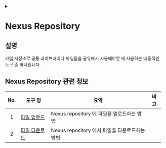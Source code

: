 <link rel="stylesheet" type="text/css" href="/css/header.css">
<link rel="stylesheet" type="text/css" href="/css/bootstrap/5.3.0-alpha1/bootstrap.css">
<div class="sticky-top bg-white pt-1 pb-2" id="header-div-max"></div>
<details id="display-none"><summary></summary>
  <script src="/js/header.js" defer="defer"></script>
  <script src="/js/bootstrap/5.3.0-alpha1/bootstrap.bundle.js" defer="defer"></script>
</details>

# Nexus Repository
## 설명
파일 저장소로 공통 라이브러리나 파일들을 공유해서 사용해야할 때 사용하는 대중적인 도구 중 하나입니다.

## Nexus Repository 관련 정보

| No. | 도구 명 | 요약 | 비고 |
| :---: | --- | --- | --- |
| 1 | [파일 업로드](./upload/ "https://max-jayee.github.io/software_tools/nexus/upload") | Nexus repository 에 파일을 업로드하는 방법 | |
| 2 | [파일 다운로드](./download/ "https://max-jayee.github.io/software_tools/nexus/download") | Nexus repository 에서 파일을 다운로드하는 방법 | |